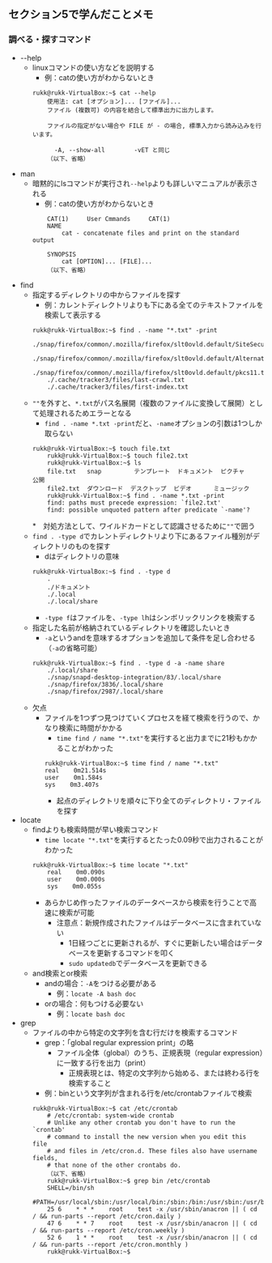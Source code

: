 ## セクション5で学んだことメモ

### 調べる・探すコマンド
* --help
  * linuxコマンドの使い方などを説明する
    * 例：catの使い方がわからないとき
    ```
    rukk@rukk-VirtualBox:~$ cat --help
		使用法: cat [オプション]... [ファイル]...
		ファイル (複数可) の内容を結合して標準出力に出力します。

		ファイルの指定がない場合や FILE が - の場合, 標準入力から読み込みを行います。

		  -A, --show-all       	-vET と同じ
		（以下、省略）
    ```
* man
  * 暗黙的にlsコマンドが実行され`--help`よりも詳しいマニュアルが表示される
    * 例：catの使い方がわからないとき
    ```
		CAT(1)     User Cmmands     CAT(1)
		NAME
			cat - concatenate files and print on the standard output

		SYNOPSIS
			cat [OPTION]... [FILE]...
		（以下、省略）
    ```
* find
  * 指定するディレクトリの中からファイルを探す
    * 例：カレントディレクトリよりも下にある全てのテキストファイルを検索して表示する
    ```
    rukk@rukk-VirtualBox:~$ find . -name "*.txt" -print
		./snap/firefox/common/.mozilla/firefox/slt0ovld.default/SiteSecurityServiceState.txt
		./snap/firefox/common/.mozilla/firefox/slt0ovld.default/AlternateServices.txt
		./snap/firefox/common/.mozilla/firefox/slt0ovld.default/pkcs11.txt
		./.cache/tracker3/files/last-crawl.txt
		./.cache/tracker3/files/first-index.txt

    ```
  * `""`を外すと、`*.txt`がパス名展開（複数のファイルに変換して展開）として処理されるためエラーとなる
    * `find . -name *.txt -print`だと、`-name`オプションの引数は1つしか取らない
    ```
    rukk@rukk-VirtualBox:~$ touch file.txt
		rukk@rukk-VirtualBox:~$ touch file2.txt
		rukk@rukk-VirtualBox:~$ ls
		file.txt   snap      	テンプレート  ドキュメント  ピクチャ  	公開
		file2.txt  ダウンロード  デスクトップ  ビデオ    	ミュージック
		rukk@rukk-VirtualBox:~$ find . -name *.txt -print
		find: paths must precede expression: `file2.txt'
		find: possible unquoted pattern after predicate `-name'?
    ```
    *　対処方法として、ワイルドカードとして認識させるために`""`で囲う
  * `find . -type d`でカレントディレクトリより下にあるファイル種別がディレクトリのものを探す
    * dはディレクトリの意味
    ```
    rukk@rukk-VirtualBox:~$ find . -type d
		.
		./ドキュメント
		./.local
		./.local/share
    ```
    * `-type f`はファイルを、`-type l`hはシンボリックリンクを検索する
  * 指定した名前が格納されているディレクトリを確認したいとき
    * `-a`というandを意味するオプションを追加して条件を足し合わせる（`-a`の省略可能）
    ```
    rukk@rukk-VirtualBox:~$ find . -type d -a -name share
		./.local/share
		./snap/snapd-desktop-integration/83/.local/share
		./snap/firefox/3836/.local/share
		./snap/firefox/2987/.local/share
    ```
  * 欠点
    * ファイルを1つずつ見つけていくプロセスを経て検索を行うので、かなり検索に時間がかかる
      * `time find / name "*.txt"`を実行すると出力までに21秒もかかることがわかった
	  ```
	  rukk@rukk-VirtualBox:~$ time find / name "*.txt"
	  real    0m21.514s
	  user    0m1.584s
	  sys    0m3.407s
	  ```
	  * 起点のディレクトリを順々に下り全てのディレクトリ・ファイルを探す
* locate
  * findよりも検索時間が早い検索コマンド
    * `time locate "*.txt"`を実行するとたった0.09秒で出力されることがわかった
    ```
    rukk@rukk-VirtualBox:~$ time locate "*.txt"
		real    0m0.090s
		user    0m0.000s
		sys    0m0.055s
    ```
    * あらかじめ作ったファイルのデータベースから検索を行うことで高速に検索が可能
      * 注意点：新規作成されたファイルはデータベースに含まれていない
        * 1日経つごとに更新されるが、すぐに更新したい場合はデータベースを更新するコマンドを叩く
        * `sudo updatedb`でデータベースを更新できる
  * and検索とor検索
    * andの場合：`-A`をつける必要がある
      * 例：`locate -A bash doc`
    * orの場合：何もつける必要ない
      * 例：`locate bash doc`
* grep
  * ファイルの中から特定の文字列を含む行だけを検索するコマンド
    * grep：「global regular expression print」の略
      * ファイル全体（global）のうち、正規表現（regular expression）に一致する行を出力（print）
        * 正規表現とは、特定の文字列から始める、または終わる行を検索すること
    * 例：binという文字列が含まれる行を/etc/crontabファイルで検索
    ```
    rukk@rukk-VirtualBox:~$ cat /etc/crontab
		# /etc/crontab: system-wide crontab
		# Unlike any other crontab you don't have to run the `crontab'
		# command to install the new version when you edit this file
		# and files in /etc/cron.d. These files also have username fields,
		# that none of the other crontabs do.
		（以下、省略）
		rukk@rukk-VirtualBox:~$ grep bin /etc/crontab
		SHELL=/bin/sh
		#PATH=/usr/local/sbin:/usr/local/bin:/sbin:/bin:/usr/sbin:/usr/bin
		25 6    * * *    root    test -x /usr/sbin/anacron || ( cd / && run-parts --report /etc/cron.daily )
		47 6    * * 7    root    test -x /usr/sbin/anacron || ( cd / && run-parts --report /etc/cron.weekly )
		52 6    1 * *    root    test -x /usr/sbin/anacron || ( cd / && run-parts --report /etc/cron.monthly )
		rukk@rukk-VirtualBox:~$
    ```